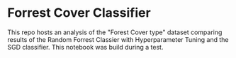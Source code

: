 # Forrest Cover Classifier
This repo hosts an analysis of the "Forest Cover type" dataset comparing results of the Random Forrest Classier with Hyperparameter Tuning and the SGD classifier. This notebook was build during a test.
